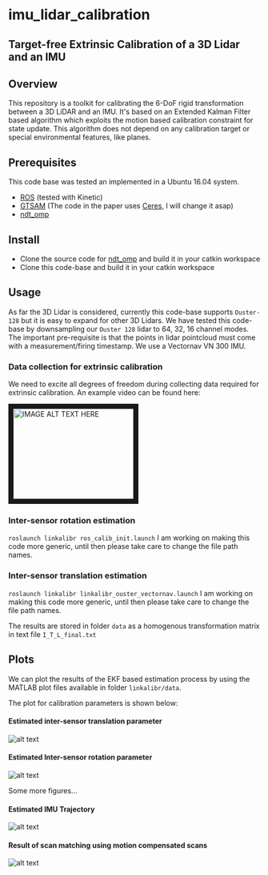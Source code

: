 # imu_lidar_calibration
## Target-free Extrinsic Calibration of a 3D Lidar and an IMU

## Overview

This repository is a toolkit for calibrating the 6-DoF rigid transformation between a 3D LiDAR and an IMU. It's based on an Extended Kalman Filter based algorithm which exploits the motion based calibration constraint for state update. This algorithm does not depend on any calibration target or special environmental features, like planes.

## Prerequisites 
This code base was tested an implemented in a Ubuntu 16.04 system.
- [ROS](http://wiki.ros.org/ROS/Installation) (tested with Kinetic)
- [GTSAM](https://gtsam.org/build/) (The code in the paper uses [Ceres](http://ceres-solver.org/installation.html), I will change it asap)
- [ndt_omp](https://github.com/APRIL-ZJU/ndt_omp) 

## Install

- Clone the source code for [ndt_omp](https://github.com/APRIL-ZJU/ndt_omp) and build it in your catkin workspace
- Clone this code-base and build it in your catkin workspace

## Usage

As far the 3D Lidar is considered, currently this code-base supports `Ouster-128` but it is easy to expand for other 3D Lidars. We have tested this code-base by downsampling our `Ouster 128` lidar to 64, 32, 16 channel modes. The important pre-requisite is that the points in lidar pointcloud must come with a measurement/firing timestamp. We use a Vectornav VN 300 IMU. 

### Data collection for extrinsic calibration
We need to excite all degrees of freedom during collecting data required for extrinsic calibration. An example video can be found here: 

<a href="http://www.youtube.com/watch?feature=player_embedded&v=2IX5LVTDkLc
" target="_blank"><img src="http://img.youtube.com/vi/v=2IX5LVTDkLc/0.jpg" 
alt="IMAGE ALT TEXT HERE" width="240" height="180" border="10" /></a>

### Inter-sensor rotation estimation
`roslaunch linkalibr ros_calib_init.launch`
I am working on making this code more generic, until then please take care to change the file path names.

### Inter-sensor translation estimation
`roslaunch linkalibr linkalibr_ouster_vectornav.launch`
I am working on making this code more generic, until then please take care to change the file path names.

The results are stored in folder `data` as a homogenous transformation matrix in text file `I_T_L_final.txt`

## Plots
We can plot the results of the EKF based estimation process by using the MATLAB plot files available in folder `linkalibr/data`. 

The plot for calibration parameters is shown below:

#### Estimated inter-sensor translation parameter
![alt text](https://github.com/SubMishMar/imu_lidar_calibration/blob/main/figures/calibXYZ.jpg?raw=true)

#### Estimated Inter-sensor rotation parameter
![alt text](https://github.com/SubMishMar/imu_lidar_calibration/blob/main/figures/calibEulerXYZ.jpg?raw=true)

Some more figures...

#### Estimated IMU Trajectory
![alt text](https://github.com/SubMishMar/imu_lidar_calibration/blob/main/figures/trajectoryXYZ.jpg?raw=true)

#### Result of scan matching using motion compensated scans
![alt text](https://github.com/SubMishMar/imu_lidar_calibration/blob/main/figures/map.png?raw=true)
